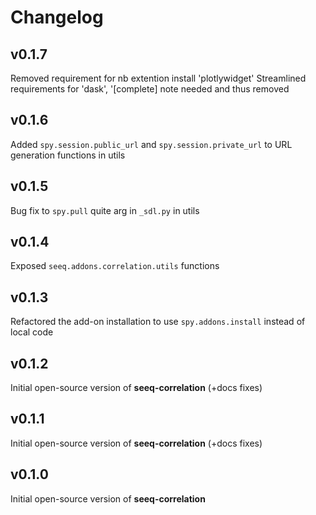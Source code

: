 # Changelog
v0.1.7
---
Removed requirement for nb extention install 'plotlywidget'
Streamlined requirements for 'dask', '[complete] note needed and thus removed

v0.1.6
---
Added `spy.session.public_url` and `spy.session.private_url` to URL generation functions in utils

v0.1.5
---
Bug fix to `spy.pull` quite arg in `_sdl.py` in utils

v0.1.4
---
Exposed `seeq.addons.correlation.utils` functions

v0.1.3
---
Refactored the add-on installation to use `spy.addons.install` instead of local code

v0.1.2
---
Initial open-source version of **seeq-correlation** (+docs fixes)

v0.1.1
---
Initial open-source version of **seeq-correlation** (+docs fixes)

v0.1.0
---
Initial open-source version of **seeq-correlation**